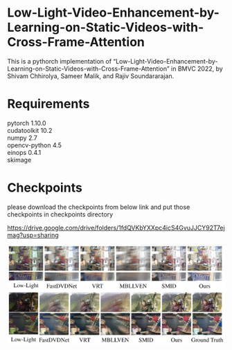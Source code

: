 # Low-Light-Video-Enhancement-by-Learning-on-Static-Videos-with-Cross-Frame-Attention

This is a pythorch implementation of “Low-Light-Video-Enhancement-by-Learning-on-Static-Videos-with-Cross-Frame-Attention” in BMVC 2022, by Shivam Chhirolya, Sameer Malik, and Rajiv Soundararajan.


# Requirements

pytorch 1.10.0\
cudatoolkit 10.2\
numpy 2.7\
opencv-python 4.5\
einops 0.4.1\
skimage


# Checkpoints
please download the checkpoints from below link and put those checkpoints in checkpoints directory

https://drive.google.com/drive/folders/1fdQVKbYXXpc4icS4GvuJJCY92T7ejmag?usp=sharing



![alt text](https://github.com/shivamchhirolya/Low-Light-Video-Enhancement-by-Learning-on-Static-Videos-with-Cross-Frame-Attention/blob/main/Results/Visual%20Comparision.png)
